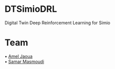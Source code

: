# DTSimioDRL
Digital Twin Deep Reinforcement Learning for Simio

# Team
• [Amel Jaoua](https://tn.linkedin.com/in/amel-jaoua-21b868b)</br>
• [Samar Masmoudi](https://tn.linkedin.com/in/samar-masmoudi-57bb61195)

